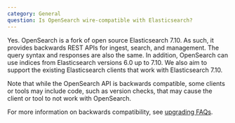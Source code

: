 ```yaml
---
category: General
question: Is OpenSearch wire-compatible with Elasticsearch?
---
```

Yes. OpenSearch is a fork of open source Elasticsearch 7.10. As such, it provides backwards REST APIs for ingest, search, and management. The query syntax and responses are also the same. In addition, OpenSearch can use indices from Elasticsearch versions 6.0 up to 7.10. We also aim to support the existing Elasticsearch clients that work with Elasticsearch 7.10.

Note that while the OpenSearch API is backwards compatible, some clients or tools may include code, such as version checks, that may cause the client or tool to not work with OpenSearch. 

For more information on backwards compatibility, see [upgrading FAQs](https://opensearch.org/faq/#c3).